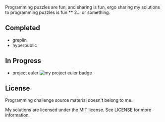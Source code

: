 Programming puzzles are fun, and sharing is fun, ergo sharing my solutions to programming puzzles is fun ** 2... or something.

Completed
---

* greplin
* hyperpublic

In Progress
---

* project euler
![my project euler badge](https://projecteuler.net/profile/thebigbad.png)

License
---

Programming challenge source material doesn't belong to me.

My solutions are licensed under the MIT license. See LICENSE for more information.
